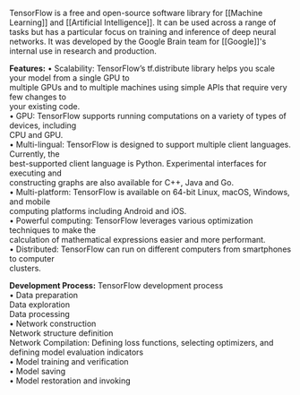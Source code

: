 TensorFlow is a free and open-source software library for [[Machine Learning]] and [[Artificial Intelligence]]. It can be used across a range of tasks but has a particular focus on training and inference of deep neural networks. It was developed by the Google Brain team for [[Google]]'s internal use in research and production.

**Features:** 
• Scalability: TensorFlow’s tf.distribute library helps you scale your model from a single GPU to  
multiple GPUs and to multiple machines using simple APIs that require very few changes to  
your existing code.  
• GPU: TensorFlow supports running computations on a variety of types of devices, including  
CPU and GPU.  
• Multi-lingual: TensorFlow is designed to support multiple client languages. Currently, the  
best-supported client language is Python. Experimental interfaces for executing and  
constructing graphs are also available for C++, Java and Go.  
• Multi-platform: TensorFlow is available on 64-bit Linux, macOS, Windows, and mobile  
computing platforms including Android and iOS.  
• Powerful computing: TensorFlow leverages various optimization techniques to make the  
calculation of mathematical expressions easier and more performant.  
• Distributed: TensorFlow can run on different computers from smartphones to computer  
clusters.

**Development Process:**
TensorFlow development process  
• Data preparation  
	Data exploration  
	Data processing  
• Network construction  
	Network structure definition  
	Network Compilation: Defining loss functions, selecting  optimizers, and defining model evaluation indicators  
• Model training and verification  
• Model saving  
• Model restoration and invoking